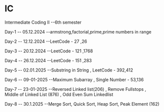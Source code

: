 # IC

Intermediate Coding II --6th semester

Day-1 -- 05.12.2024 --armstrong,factorial,prime,prime numbers in range

Day-2 -- 12.12.2024 --LeetCode - 27 ,26

Day-3 -- 20.12.2024 --LeetCode - 121 ,1768

Day-4 -- 26.12.2024 --LeetCode - 151 ,283

Day-5 -- 02.01.2025 --Substring in String , LeetCode - 392,412

Day-6 -- 09-01-2025 --Maximum Subarray , Single Number - 53,136

Day-7 -- 23-01-2025 --Reversed Linked list(206) , Remove Fullstops , Middle of Linked List (876) , Odd Even Sum Linkedlist

Day-8 -- 30.1.2025 --Merge Sort, Quick Sort, Heap Sort, Peak Element (162)
